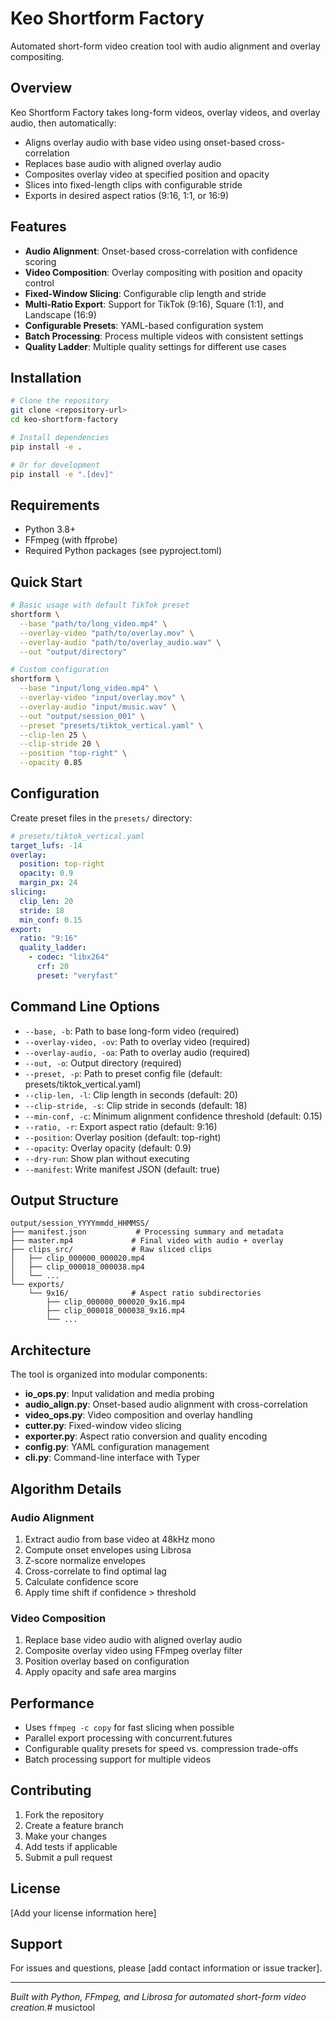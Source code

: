# Keo Shortform Factory

Automated short-form video creation tool with audio alignment and overlay compositing.

## Overview

Keo Shortform Factory takes long-form videos, overlay videos, and overlay audio, then automatically:
- Aligns overlay audio with base video using onset-based cross-correlation
- Replaces base audio with aligned overlay audio
- Composites overlay video at specified position and opacity
- Slices into fixed-length clips with configurable stride
- Exports in desired aspect ratios (9:16, 1:1, or 16:9)

## Features

- **Audio Alignment**: Onset-based cross-correlation with confidence scoring
- **Video Composition**: Overlay compositing with position and opacity control
- **Fixed-Window Slicing**: Configurable clip length and stride
- **Multi-Ratio Export**: Support for TikTok (9:16), Square (1:1), and Landscape (16:9)
- **Configurable Presets**: YAML-based configuration system
- **Batch Processing**: Process multiple videos with consistent settings
- **Quality Ladder**: Multiple quality settings for different use cases

## Installation

```bash
# Clone the repository
git clone <repository-url>
cd keo-shortform-factory

# Install dependencies
pip install -e .

# Or for development
pip install -e ".[dev]"
```

## Requirements

- Python 3.8+
- FFmpeg (with ffprobe)
- Required Python packages (see pyproject.toml)

## Quick Start

```bash
# Basic usage with default TikTok preset
shortform \
  --base "path/to/long_video.mp4" \
  --overlay-video "path/to/overlay.mov" \
  --overlay-audio "path/to/overlay_audio.wav" \
  --out "output/directory"

# Custom configuration
shortform \
  --base "input/long_video.mp4" \
  --overlay-video "input/overlay.mov" \
  --overlay-audio "input/music.wav" \
  --out "output/session_001" \
  --preset "presets/tiktok_vertical.yaml" \
  --clip-len 25 \
  --clip-stride 20 \
  --position "top-right" \
  --opacity 0.85
```

## Configuration

Create preset files in the `presets/` directory:

```yaml
# presets/tiktok_vertical.yaml
target_lufs: -14
overlay:
  position: top-right
  opacity: 0.9
  margin_px: 24
slicing:
  clip_len: 20
  stride: 18
  min_conf: 0.15
export:
  ratio: "9:16"
  quality_ladder:
    - codec: "libx264"
      crf: 20
      preset: "veryfast"
```

## Command Line Options

- `--base, -b`: Path to base long-form video (required)
- `--overlay-video, -ov`: Path to overlay video (required)
- `--overlay-audio, -oa`: Path to overlay audio (required)
- `--out, -o`: Output directory (required)
- `--preset, -p`: Path to preset config file (default: presets/tiktok_vertical.yaml)
- `--clip-len, -l`: Clip length in seconds (default: 20)
- `--clip-stride, -s`: Clip stride in seconds (default: 18)
- `--min-conf, -c`: Minimum alignment confidence threshold (default: 0.15)
- `--ratio, -r`: Export aspect ratio (default: 9:16)
- `--position`: Overlay position (default: top-right)
- `--opacity`: Overlay opacity (default: 0.9)
- `--dry-run`: Show plan without executing
- `--manifest`: Write manifest JSON (default: true)

## Output Structure

```
output/session_YYYYmmdd_HHMMSS/
├── manifest.json           # Processing summary and metadata
├── master.mp4             # Final video with audio + overlay
├── clips_src/             # Raw sliced clips
│   ├── clip_000000_000020.mp4
│   ├── clip_000018_000038.mp4
│   └── ...
└── exports/
    └── 9x16/              # Aspect ratio subdirectories
        ├── clip_000000_000020_9x16.mp4
        ├── clip_000018_000038_9x16.mp4
        └── ...
```

## Architecture

The tool is organized into modular components:

- **io_ops.py**: Input validation and media probing
- **audio_align.py**: Onset-based audio alignment with cross-correlation
- **video_ops.py**: Video composition and overlay handling
- **cutter.py**: Fixed-window video slicing
- **exporter.py**: Aspect ratio conversion and quality encoding
- **config.py**: YAML configuration management
- **cli.py**: Command-line interface with Typer

## Algorithm Details

### Audio Alignment
1. Extract audio from base video at 48kHz mono
2. Compute onset envelopes using Librosa
3. Z-score normalize envelopes
4. Cross-correlate to find optimal lag
5. Calculate confidence score
6. Apply time shift if confidence > threshold

### Video Composition
1. Replace base video audio with aligned overlay audio
2. Composite overlay video using FFmpeg overlay filter
3. Position overlay based on configuration
4. Apply opacity and safe area margins

## Performance

- Uses `ffmpeg -c copy` for fast slicing when possible
- Parallel export processing with concurrent.futures
- Configurable quality presets for speed vs. compression trade-offs
- Batch processing support for multiple videos

## Contributing

1. Fork the repository
2. Create a feature branch
3. Make your changes
4. Add tests if applicable
5. Submit a pull request

## License

[Add your license information here]

## Support

For issues and questions, please [add contact information or issue tracker].

---

*Built with Python, FFmpeg, and Librosa for automated short-form video creation.*# musictool
